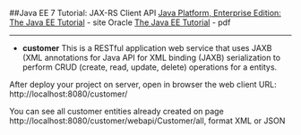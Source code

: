 ##Java EE 7 Tutorial: JAX-RS Client API
[Java Platform, Enterprise Edition: The Java EE Tutorial](https://docs.oracle.com/javaee/7/tutorial/) - site Oracle
[The Java EE Tutorial](https://docs.oracle.com/javaee/7/JEETT.pdf) - pdf
___
- **customer**
This is a RESTful application web service that uses JAXB (XML annotations for Java API for XML binding (JAXB) serialization to perform CRUD (create, read, update, delete) operations for a entitys.

After deploy your project on server, open in browser the web client URL:
http://localhost:8080/customer/

You can see all customer entities already created on page http://localhost:8080/customer/webapi/Customer/all, format XML or JSON